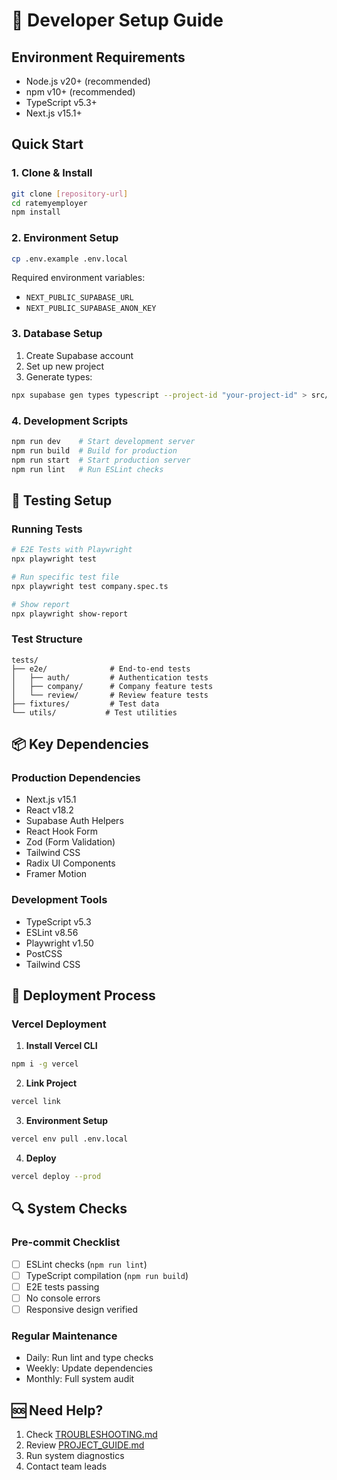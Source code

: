 # 🚀 Developer Setup Guide

## Environment Requirements

- Node.js v20+ (recommended)
- npm v10+ (recommended)
- TypeScript v5.3+
- Next.js v15.1+

## Quick Start

### 1. Clone & Install

```bash
git clone [repository-url]
cd ratemyemployer
npm install
```

### 2. Environment Setup

```bash
cp .env.example .env.local
```

Required environment variables:

- `NEXT_PUBLIC_SUPABASE_URL`
- `NEXT_PUBLIC_SUPABASE_ANON_KEY`

### 3. Database Setup

1. Create Supabase account
2. Set up new project
3. Generate types:

```bash
npx supabase gen types typescript --project-id "your-project-id" > src/types/supabase.ts
```

### 4. Development Scripts

```bash
npm run dev    # Start development server
npm run build  # Build for production
npm run start  # Start production server
npm run lint   # Run ESLint checks
```

## 🧪 Testing Setup

### Running Tests

```bash
# E2E Tests with Playwright
npx playwright test

# Run specific test file
npx playwright test company.spec.ts

# Show report
npx playwright show-report
```

### Test Structure

```
tests/
├── e2e/              # End-to-end tests
│   ├── auth/         # Authentication tests
│   ├── company/      # Company feature tests
│   └── review/       # Review feature tests
├── fixtures/         # Test data
└── utils/           # Test utilities
```

## 📦 Key Dependencies

### Production Dependencies

- Next.js v15.1
- React v18.2
- Supabase Auth Helpers
- React Hook Form
- Zod (Form Validation)
- Tailwind CSS
- Radix UI Components
- Framer Motion

### Development Tools

- TypeScript v5.3
- ESLint v8.56
- Playwright v1.50
- PostCSS
- Tailwind CSS

## 🔄 Deployment Process

### Vercel Deployment

1. **Install Vercel CLI**

```bash
npm i -g vercel
```

2. **Link Project**

```bash
vercel link
```

3. **Environment Setup**

```bash
vercel env pull .env.local
```

4. **Deploy**

```bash
vercel deploy --prod
```

## 🔍 System Checks

### Pre-commit Checklist

- [ ] ESLint checks (`npm run lint`)
- [ ] TypeScript compilation (`npm run build`)
- [ ] E2E tests passing
- [ ] No console errors
- [ ] Responsive design verified

### Regular Maintenance

- Daily: Run lint and type checks
- Weekly: Update dependencies
- Monthly: Full system audit

## 🆘 Need Help?

1. Check [TROUBLESHOOTING.md](./TROUBLESHOOTING.md)
2. Review [PROJECT_GUIDE.md](./PROJECT_GUIDE.md)
3. Run system diagnostics
4. Contact team leads

